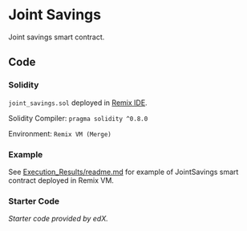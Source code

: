 # Joint Savings

Joint savings smart contract.

## Code 

### Solidity

`joint_savings.sol` deployed in [Remix IDE](https://remix.ethereum.org).

Solidity Compiler: 
`pragma solidity ^0.8.0`

Environment: 
`Remix VM (Merge)`

### Example

See [Execution_Results/readme.md](Execution_Results/readme.md) for example of JointSavings smart contract deployed in Remix VM.

### Starter Code

*Starter code provided by edX.*
